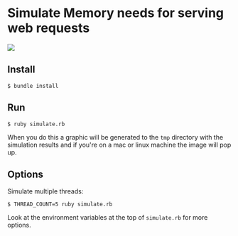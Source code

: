 # Simulate Memory needs for serving web requests

![](https://www.dropbox.com/s/eqoujwsf8mrc1s1/Screenshot%202019-10-28%2014.07.29.png?raw=1)

## Install

```
$ bundle install
```

## Run

```
$ ruby simulate.rb
```

When you do this a graphic will be generated to the `tmp` directory with the simulation results and if you're on a mac or linux machine the image will pop up.

## Options

Simulate multiple threads:

```
$ THREAD_COUNT=5 ruby simulate.rb
```

Look at the environment variables at the top of `simulate.rb` for more options.
